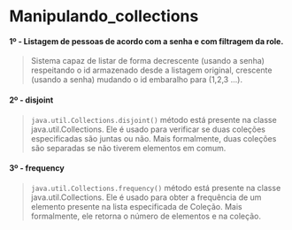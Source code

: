 # Manipulando_collections
#### 1º - Listagem de pessoas de acordo com a senha e com filtragem da role.
> Sistema capaz de listar de forma decrescente (usando a senha) respeitando o id armazenado desde a listagem original, crescente (usando a senha) mudando o id embaralho para (1,2,3 ...).

#### 2º - disjoint
> `java.util.Collections.disjoint()` método está presente na classe java.util.Collections. Ele é usado para verificar se duas coleções especificadas são juntas ou não. Mais formalmente, duas coleções são separadas se não tiverem elementos em comum.

#### 3º - frequency 
> `java.util.Collections.frequency()` método está presente na classe java.util.Collections. Ele é usado para obter a frequência de um elemento presente na lista especificada de Coleção. Mais formalmente, ele retorna o número de elementos e na coleção.
